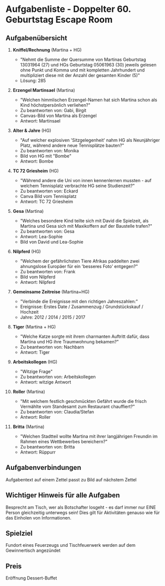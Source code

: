 # Aufgabenliste - Doppelter 60. Geburtstag Escape Room

## Aufgabenübersicht

1. **Kniffel/Rechnung** (Martina + HG)
   - "Nehmt die Summe der Quersumme von Martinas Geburtstag 13031964 (27) und HGs Geburtstag 05061963 (30) jeweils gelesen ohne Punkt und Komma und mit kompletten Jahrhundert und multipliziert diese mit der Anzahl der gesamten Kinder (5)"
   - Lösung: 285

2. **Erzengel Martinsael** (Martina)
   - "Welchen himmlischen Erzengel-Namen hat sich Martina schon als Kind höchstpersönlich verliehen?"
   - Zu beantworten von: Gabi, Birgit
   - Canvas-Bild von Martina als Erzengel
   - Antwort: Martinsael

3. **Alter & Jahre** (HG)
   - "Auf welcher explosiven 'Sitzgelegenheit' nahm HG als Neunjähriger Platz, während andere neue Tennisplätze bauten?"
   - Zu beantworten von: Monika
   - Bild von HG mit "Bombe"
   - Antwort: Bombe

4. **TC 72 Griesheim** (HG)
   - "Während andere die Uni von innen kennenlernen mussten - auf welchem Tennisplatz verbrachte HG seine Studienzeit?"
   - Zu beantworten von: Eckard
   - Canva Bild vom Tennisplatz
   - Antwort: TC 72 Griesheim

5. **Gesa** (Martina)
   - "Welches besondere Kind teilte sich mit David die Spielzeit, als Martina und Gesa sich mit Maxikoffern auf der Baustelle trafen?"
   - Zu beantworten von: Gesa
   - Antwort: Lea-Sophie
   - Bild von David und Lea-Sophie

6. **Nilpferd** (HG)
   - "Welchem der gefährlichsten Tiere Afrikas paddelten zwei ahnungslose Europäer für ein 'besseres Foto' entgegen?"
   - Zu beantworten von: Frank
   - Bild vom Nilpferd
   - Antwort: Nilpferd

7. **Gemeinsame Zeitreise** (Martina+HG)
   - "Verbinde die Ereignisse mit den richtigen Jahreszahlen:"
   - Ereignisse: Erstes Date / Zusammenzug / Grundstückskauf / Hochzeit
   - Jahre: 2012 / 2014 / 2015 / 2017

8. **Tiger** (Martina + HG)
   - "Welche Katze sorgte mit ihrem charmanten Auftritt dafür, dass Martina und HG ihre Traumwohnung bekamen?"
   - Zu beantworten von: Nachbarn
   - Antwort: Tiger

9. **Arbeitskollegen** (HG)
   - "Witzige Frage"
   - Zu beantworten von: Arbeitskollegen
   - Antwort: witzige Antwort

10. **Roller** (Martina)
    - "Mit welchem festlich geschmückten Gefährt wurde die frisch Vermählte vom Standesamt zum Restaurant chauffiert?"
    - Zu beantworten von: Claudia/Stefan
    - Antwort: Roller

11. **Britta** (Martina)
    - "Welchen Stadtteil wollte Martina mit ihrer langjährigen Freundin im Rahmen eines Wettbewerbes bereichern?"
    - Zu beantworten von: Britta
    - Antwort: Rüppurr

## Aufgabenverbindungen
Aufgabentext auf einem Zettel passt zu Bild auf nächstem Zettel

## Wichtiger Hinweis für alle Aufgaben
Besprecht am Tisch, wer als Botschafter losgeht - es darf immer nur EINE Person gleichzeitig unterwegs sein! Dies gilt für Aktivitäten genauso wie für das Einholen von Informationen.

## Spielziel
Fundort eines Feuerzeugs und Tischfeuerwerk werden auf dem Gewinnertisch angezündet

## Preis
Eröffnung Dessert-Buffet
